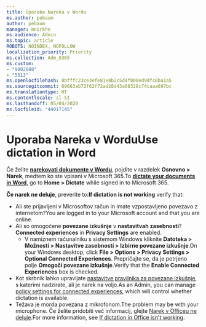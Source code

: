 ```yaml
---
title: Uporaba Nareka v Wordu
ms.author: pebaum
author: pebaum
manager: mnirkhe
ms.audience: Admin
ms.topic: article
ROBOTS: NOINDEX, NOFOLLOW
localization_priority: Priority
ms.collection: Adm_O365
ms.custom:
- "9002888"
- "5513"
ms.openlocfilehash: 8bfffc23ce3efe81e0b2c5d4f000ed9dfc0ba1a5
ms.sourcegitcommit: 69663ab72f62f72ad28d43a08328c74caaa697bc
ms.translationtype: HT
ms.contentlocale: sl-SI
ms.lasthandoff: 05/04/2020
ms.locfileid: "44017145"
---
```

# <a name="use-dictation-in-word"></a><span data-ttu-id="00ecc-102">Uporaba Nareka v Wordu</span><span class="sxs-lookup"><span data-stu-id="00ecc-102">Use dictation in Word</span></span>

<span data-ttu-id="00ecc-103">Če želite **[narekovati dokumente v Wordu](https://support.office.com/article/dictate-your-documents-in-word-3876e05f-3fcc-418f-b8ab-db7ce0d11d3c)**, pojdite v razdelek **Osnovno > Narek**, medtem ko ste vpisani v Microsoft 365.</span><span class="sxs-lookup"><span data-stu-id="00ecc-103">To **[dictate your documents in Word](https://support.office.com/article/dictate-your-documents-in-word-3876e05f-3fcc-418f-b8ab-db7ce0d11d3c)**, go to **Home > Dictate** while signed in to Microsoft 365.</span></span>

<span data-ttu-id="00ecc-104">**Če narek ne deluje**, preverite to:</span><span class="sxs-lookup"><span data-stu-id="00ecc-104">**If dictation is not working** verify that:</span></span>

- <span data-ttu-id="00ecc-105">Ali ste prijavljeni v Microsoftov račun in imate vzpostavljeno povezavo z internetom?</span><span class="sxs-lookup"><span data-stu-id="00ecc-105">You are logged in to your Microsoft account and that you are online.</span></span>
- <span data-ttu-id="00ecc-106">Ali so omogočene **povezane izkušnje** v **nastavitvah zasebnosti**?</span><span class="sxs-lookup"><span data-stu-id="00ecc-106">**Connected experiences** in **Privacy Settings** are enabled.</span></span> 
    - <span data-ttu-id="00ecc-107">V namiznem računalniku s sistemom Windows kliknite **Datoteka > Možnosti > Nastavitve zasebnosti > Izbirne povezane izkušnje**.</span><span class="sxs-lookup"><span data-stu-id="00ecc-107">On your Windows desktop, click **File > Options > Privacy Settings > Optional Connected Experiences**.</span></span> <span data-ttu-id="00ecc-108">Prepričajte se, da je potrjeno polje **Omogoči povezane izkušnje**.</span><span class="sxs-lookup"><span data-stu-id="00ecc-108">Verify that the **Enable Connected Experiences** box is checked.</span></span>
- <span data-ttu-id="00ecc-109">Kot skrbnik lahko upravljate [nastavitve pravilnika za povezane izkušnje](https://docs.microsoft.com/deployoffice/privacy/manage-privacy-controls#policy-settings-for-connected-experiences), s katerimi nadzirate, ali je narek na voljo.</span><span class="sxs-lookup"><span data-stu-id="00ecc-109">As an Admin, you can manage [policy settings for connected experiences](https://docs.microsoft.com/deployoffice/privacy/manage-privacy-controls#policy-settings-for-connected-experiences), which will control whether dictation is available.</span></span>
- <span data-ttu-id="00ecc-110">Težava je morda povezana z mikrofonom.</span><span class="sxs-lookup"><span data-stu-id="00ecc-110">The problem may be with your microphone.</span></span> <span data-ttu-id="00ecc-111">Če želite pridobiti več informacij, glejte [Narek v Officeu ne deluje](https://support.office.com/article/If-dictation-in-Office-isn-t-working-3a740b4a-19d5-461c-b59a-d82172707fd4#OfficeVersion=Web).</span><span class="sxs-lookup"><span data-stu-id="00ecc-111">For more information, see [If dictation in Office isn't working](https://support.office.com/article/If-dictation-in-Office-isn-t-working-3a740b4a-19d5-461c-b59a-d82172707fd4#OfficeVersion=Web).</span></span>
